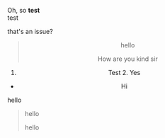 Oh, so **test**<br> test

that's an issue?

<div align="center">

> hello
> 
> How are you kind sir

1. Test
   2. Yes

- Hi

</div>

hello
<blockquote>hello<p>hello</p></blockquote>